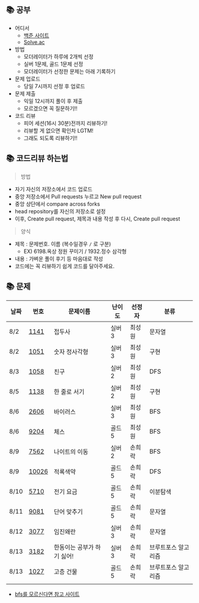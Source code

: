 ## 📚 공부
* 어디서
  * [백준 사이트](https://www.acmicpc.net/)
  * [Solve.ac](https://solved.ac/problems/level)
* 방법
  * 모더레이터가 하루에 2개씩 선정
  * 실버 1문제, 골드 1문제 선정
  * 모더레이터가 선정한 문제는 아래 기록하기
* 문제 업로드
  * 당일 7시까지 선정 후 업로드
* 문제 제출
  * 익일 12시까지 풀이 후 제출
  * 모르겠으면 꼭 질문하기!! 
* 코드 리뷰
  * 피어 세션(16시 30분)전까지 리뷰하기!
  * 리뷰할 게 없으면 확인차 LGTM!
  * 그래도 되도록 리뷰하기!!


## 📚 코드리뷰 하는법
> 방법
* 자기 자신의 저장소에서 코드 업로드 
* 중앙 저장소에서 Pull requests 누르고 New pull request
* 중앙 상단에서 compare across forks
* head repository를 자신의 저장소로 설정
* 이후, Create pull request, 제목과 내용 작성 후 다시, Create pull request
> 양식
* 제목 : 문제번호. 이름 (복수일경우 `/` 로 구분)
  * EX) 6198.옥상 정원 꾸미기 / 1932.정수 삼각형
* 내용 : 가벼운 풀이 후기 등 마음대로 작성 
* 코드에는 꼭 리뷰하기 쉽게 코드를 달아주세요.


## 📚 문제
|날짜|번호|문제이름|난이도|선정자|분류|
|------|---|---|---|---|---|
|8/2|[1141](https://www.acmicpc.net/problem/1141)|접두사|실버3|최성원|문자열|
|8/2|[1051](https://www.acmicpc.net/problem/1051)|숫자 정사각형|실버3|최성원|구현|
|8/3|[1058](https://www.acmicpc.net/problem/1058)|친구|실버2|최성원|DFS|
|8/5|[1138](https://www.acmicpc.net/problem/1138)|한 줄로 서기|실버2|최성원|구현|
|8/6|[2606](https://www.acmicpc.net/problem/2606)|바이러스|실버3|최성원|BFS|
|8/6|[9204](https://www.acmicpc.net/problem/9204)|체스|골드5|최성원|BFS|
|8/9|[7562](https://www.acmicpc.net/problem/7562)|나이트의 이동|실버2|손희락|BFS|
|8/9|[10026](https://www.acmicpc.net/problem/10026)|적록색약|골드5|손희락|DFS|
|8/10|[5710](https://www.acmicpc.net/problem/5710)|전기 요금|골드5|손희락|이분탐색|
|8/11|[9081](https://www.acmicpc.net/problem/9081)|단어 맞추기|골드5|손희락|문자열|
|8/12|[3077](https://www.acmicpc.net/problem/3077)|임진왜란|실버3|손희락|문자열|
|8/13|[3182](https://www.acmicpc.net/problem/3182)|한동이는 공부가 하기 싫어!|실버3|손희락|브루트포스 알고리즘|
|8/13|[1027](https://www.acmicpc.net/problem/1027)|고층 건물|골드5|손희락|브루트포스 알고리즘|
|||||||


* [bfs를 모르신다면 참고 사이트](https://cyc1am3n.github.io/2019/04/26/bfs_dfs_with_python.html)
